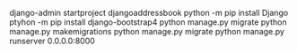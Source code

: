 django-admin startproject djangoaddressbook
python -m pip install Django
ptyhon -m pip install django-bootstrap4
python manage.py migrate
python manage.py makemigrations
python manage.py migrate
python manage.py runserver 0.0.0.0:8000

